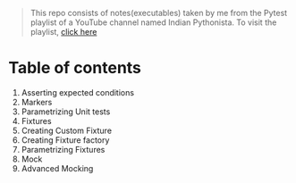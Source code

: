 > This repo consists of notes(executables) taken by me from the Pytest playlist of a YouTube channel named Indian Pythonista.
To visit the playlist, [click here](https://youtube.com/playlist?list=PLyb_C2HpOQSBWGekd7PfhHnb9GnqDgrxS)

# Table of contents

1. Asserting expected conditions
2. Markers
3. Parametrizing Unit tests
4. Fixtures
5. Creating Custom Fixture
6. Creating Fixture factory
7. Parametrizing Fixtures
8. Mock
9. Advanced Mocking
